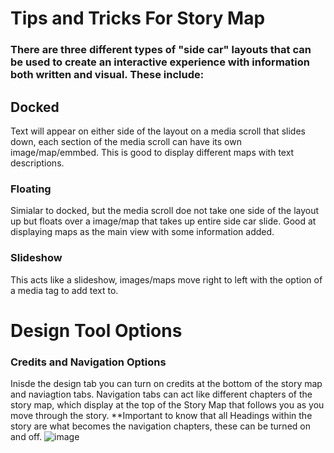# Tips and Tricks For Story Map

### There are three different types of "side car" layouts that can be used to create an interactive experience with information both written and visual. These include:
## Docked 
Text will appear on either side of the layout on a media scroll that slides down, each section of the media scroll can have its own image/map/emmbed. This is good to display different maps 
with text descriptions.
### Floating
Simialar to docked, but the media scroll doe not take one side of the layout up but floats over a image/map that takes up entire side car slide. Good at displaying maps as the main view
with some information added.
### Slideshow
This acts like a slideshow, images/maps move right to left with the option of a media tag to add text to. 

# Design Tool Options 
### Credits and Navigation Options
Inisde the design tab you can turn on credits at the bottom of the story map and naviagtion tabs. Navigation tabs can act like different chapters of the story map, which display at the top of the 
Story Map that follows you as you move through the story. **Important to know that all Headings within the story are what becomes the navigation chapters, these can be turned on and off.
![image](https://github.com/rylee1999/RGoerlitzTechLog/assets/146375958/a5bf154c-4347-41ef-8fc7-8dcadcf5db78)



